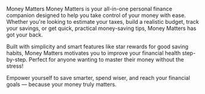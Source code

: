  Money Matters
Money Matters is your all-in-one personal finance companion designed to help you take control of your money with ease. Whether you're looking to estimate your taxes, build a realistic budget, track your savings, or get quick, practical money-saving tips, Money Matters has got your back.

Built with simplicity and smart features like star rewards for good saving habits, Money Matters motivates you to improve your financial health step-by-step. Perfect for anyone wanting to master their money without the stress!

Empower yourself to save smarter, spend wiser, and reach your financial goals — because your money truly matters.
